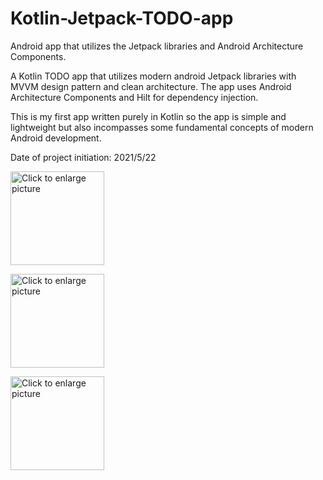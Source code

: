 # Kotlin-Jetpack-TODO-app
Android app that utilizes the Jetpack libraries and Android Architecture Components.

A Kotlin TODO app that utilizes modern android Jetpack libraries with MVVM design pattern
and clean architecture. The app uses Android Architecture Components and Hilt for dependency
injection.

This is my first app written purely in Kotlin so the app is simple and lightweight but also
incompasses some fundamental concepts of modern Android development.

Date of project initiation: 2021/5/22

<a href="https://drive.google.com/uc?export=view&id=1KDbJmW6rRX1FrD2lgsi56FWLF-gCsplO"><img src="https://drive.google.com/uc?export=view&id=1KDbJmW6rRX1FrD2lgsi56FWLF-gCsplO" style="width: 150; height: auto" title="Click to enlarge picture" /></a>

<a href="https://drive.google.com/uc?export=view&id=1D7n_5m4A0XB8-McLG-rnq8O-1PKG85cg"><img src="https://drive.google.com/uc?export=view&id=1D7n_5m4A0XB8-McLG-rnq8O-1PKG85cg" style="width: 150;  height: auto" title="Click to enlarge picture" /></a>

<a href="https://drive.google.com/uc?export=view&id=1t6Ct1J2DgwQ7OPWCanLsDWmfRF5q2ic3"><img src="https://drive.google.com/uc?export=view&id=1t6Ct1J2DgwQ7OPWCanLsDWmfRF5q2ic3" style="width: 150;  height: auto" title="Click to enlarge picture" /></a>


